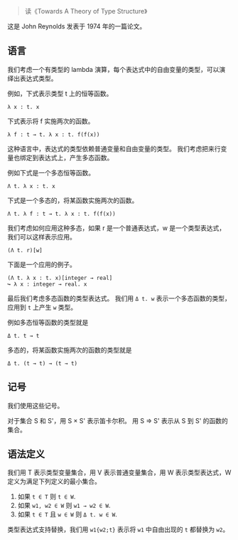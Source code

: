 > 读《Towards A Theory of Type Structure》

这是 John Reynolds 发表于 1974 年的一篇论文。

## 语言

我们考虑一个有类型的 lambda 演算，每个表达式中的自由变量的类型，可以演绎出表达式类型。

例如，下式表示类型 t 上的恒等函数。

```
λ x : t. x
```

下式表示将 f 实施两次的函数。

```
λ f : t → t. λ x : t. f(f(x))
```

这种语言中，表达式的类型依赖普通变量和自由变量的类型。
我们考虑把来行变量也绑定到表达式上，产生多态函数。

例如下式是一个多态恒等函数。

```
Λ t. λ x : t. x
```

下式是一个多态的，将某函数实施两次的函数。


```
Λ t. λ f : t → t. λ x : t. f(f(x))
```

我们考虑如何应用这种多态，如果 r 是一个普通表达式，w 是一个类型表达式，我们可以这样表示应用。

```
(Λ t. r)[w]
```

下面是一个应用的例子。

```
(Λ t. λ x : t. x)[integer → real]
↪ λ x : integer → real. x
```

最后我们考虑多态函数的类型表达式。
我们用 `Δ t. w` 表示一个多态函数的类型，应用到 `t` 上产生 `w` 类型。

例如多态恒等函数的类型就是

```
Δ t. t → t
```

多态的，将某函数实施两次的函数的类型就是

```
Δ t. (t → t) → (t → t)
```

## 记号

我们使用这些记号。

对于集合 S 和 S'，用 S × S' 表示笛卡尔积。
用 S ⇒ S' 表示从 S 到 S' 的函数的集合。

## 语法定义

我们用 T 表示类型变量集合，用 V 表示普通变量集合，用 W 表示类型表达式，W 定义为满足下列定义的最小集合。

1. 如果 `t ∈ T` 则 `t ∈ W`.
2. 如果 `w1, w2 ∈ W` 则 `w1 → w2 ∈ W`.
3. 如果 `t ∈ T` 且 `w ∈ W` 则 `Δ t. w ∈ W`.

类型表达式支持替换，我们用 `w1{w2;t}` 表示将 `w1` 中自由出现的 `t` 都替换为 `w2`。







